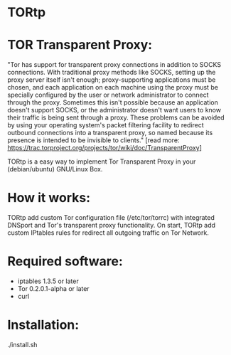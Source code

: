 TORtp
=====

# TOR Transparent Proxy:

"Tor has support for transparent proxy connections in addition to SOCKS connections. With traditional proxy methods like SOCKS, setting up the proxy server 
itself isn't enough; proxy-supporting applications must be chosen, and each application on each machine using the proxy must be specially configured by the user 
or network administrator to connect through the proxy. Sometimes this isn't possible because an application doesn't support SOCKS, or the administrator doesn't 
want users to know their traffic is being sent through a proxy. These problems can be avoided by using your operating system's packet filtering facility to 
redirect outbound connections into a transparent proxy, so named because its presence is intended to be invisible to clients." 
[read more: https://trac.torproject.org/projects/tor/wiki/doc/TransparentProxy]

TORtp is a easy way to implement Tor Transparent Proxy in your (debian/ubuntu) GNU/Linux Box.

# How it works:

TORtp add custom Tor configuration file (/etc/tor/torrc) with integrated DNSport and Tor's transparent proxy functionality.
On start, TORtp add custom IPtables rules for redirect all outgoing traffic on Tor Network.

# Required software:

* iptables 1.3.5 or later
* Tor 0.2.0.1-alpha or later
* curl

# Installation:

./install.sh
